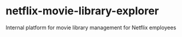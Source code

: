# netflix-movie-library-explorer
Internal platform for movie library management for Netflix employees